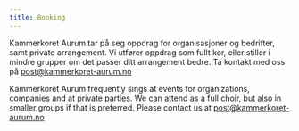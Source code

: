 ```yaml
---
title: Booking
---
```

Kammerkoret Aurum tar på seg oppdrag for organisasjoner og bedrifter, samt private arrangement. Vi utfører oppdrag som fullt kor, eller stiller i mindre grupper om det passer ditt arrangement bedre. Ta kontakt med oss på [post@kammerkoret-aurum.no](mailto:post@kammerkoret-aurum.no)

Kammerkoret Aurum frequently sings at events for organizations, companies and at private parties. We can attend as a full choir, but also in smaller groups if that is preferred. Please contact us at [post@kammerkoret-aurum.no](mailto:post@kammerkoret-aurum.no)